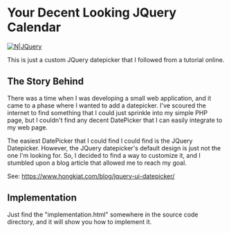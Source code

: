 # Your Decent Looking JQuery Calendar

[![N|JQuery](https://upload.wikimedia.org/wikipedia/commons/f/fd/JQuery-Logo.svg)](https://jqueryui.com/download/)

This is just a custom JQuery datepicker that I followed from a tutorial online.

## The Story Behind

There was a time when I was developing a small web application, and it came to a phase where I wanted to add a datepicker. I've scoured the internet to find something that I could just sprinkle into my simple PHP page, but I couldn't find any decent DatePicker that I can easily integrate to my web page.

The easiest DatePicker that I could find I could find is the JQuery Datepicker. However, the JQuery datepicker's default design is just not the one I'm looking for. So, I decided to find a way to customize it, and I stumbled upon a blog article that allowed me to reach my goal.

See: https://www.hongkiat.com/blog/jquery-ui-datepicker/

## Implementation

Just find the "implementation.html" somewhere in the source code directory, and it will show you how to implement it.
